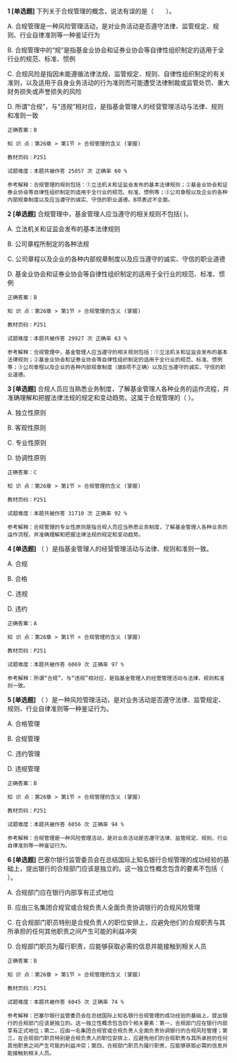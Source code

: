 **1 [单选题]** 下列关于合规管理的概念，说法有误的是（&emsp;&emsp;）。

A. 合规管理是一种风险管理活动，是对业务活动是否遵守法律、监管规定、规则、行业自律准则等一种鉴证行为

B. 合规管理中的“规”是指基金业协会和证券业协会等自律性组织制定的适用于全行业的规范、标准、惯例

C. 合规风险是指因未能遵循法律法规、监管规定、规则、自律性组织制定的有关准则，以及适用于自身业务活动的行为准则而可能遭受法律制裁或监管处罚、重大财务损失或声誉损失的风险

D. 所谓“合规”，与“违规”相对应，是指基金管理人的经营管理活动与法律、规则和准则一致

```
正确答案：B

知 识 点：第26章 > 第1节 > 合规管理的含义 (掌握)

教材页码：P251

试题难度：本题共被作答 25057 次 正确率 60 %

参考解释：合规管理的规则包括：①立法机关和证监会发布的基本法律规则；②基金业协会和证券业协会等自律性组织制定的适用于全行业的规范、标准、惯例等；③公司章程以及企业的各种内部规章制度以及应当遵守的诚实、守信的职业道德。B项表述不全面。
```


**2 [单选题]** 合规管理中，基金管理人应当遵守的相关规则不包括(       )。

A. 立法机关和证监会发布的基本法律规则

B. 公司章程所制定的各种法规

C. 公司章程以及企业的各种内部规章制度以及应当遵守的诚实、守信的职业道德

D. 基金业协会和证券业协会等自律性组织制定的适用于全行业的规范、标准、惯例 

```
正确答案：B

知 识 点：第26章 > 第1节 > 合规管理的含义 (掌握)

教材页码：P251

试题难度：本题共被作答 29927 次 正确率 63 %

参考解释：合规管理中，基金管理人应当遵守的相关规则包括：①立法机关和证监会发布的基本法律规则；②基金业协会和证券业协会等自律性组织制定的适用于全行业的规范、标准、惯例等；③公司章程以及企业的各种内部规章制度（故B项不正确）以及应当遵守的诚实、守信的职业道德。
```


**3 [单选题]** 合规人员应当熟悉业务制度，了解基金管理人各种业务的运作流程，并准确理解和把握法律法规的规定和变动趋势。这属于合规管理的（        ）。 

A. 独立性原则&nbsp;

B. 客观性原则&nbsp;

C. 专业性原则&nbsp;

D. 协调性原则&nbsp;

```
正确答案：C

知 识 点：第26章 > 第1节 > 合规管理的含义 (掌握)

教材页码：P251

试题难度：本题共被作答 31710 次 正确率 92 %

参考解释：合规管理的专业性原则是指合规人员应当熟悉业务制度，了解基金管理人各种业务的运作流程，并准确理解和把握法律法规的规定和变动趋势。
```


**4 [单选题]** （        ）是指基金管理人的经营管理活动与法律、规则和准则一致。

A. 合规

B. 合格

C. 违规&nbsp;

D. 违约

```
正确答案：A

知 识 点：第26章 > 第1节 > 合规管理的含义 (掌握)

教材页码：P251

试题难度：本题共被作答 6069 次 正确率 97 %

参考解释：所谓“合规”，与“违规”相对应，是指基金管理人的经营管理活动与法律、规则和准则一致。
```


**5 [单选题]** （       ）是一种风险管理活动，是对业务活动是否遵守法律、监管规定、规则、行业自律准则等一种鉴证行为。

A. 合格管理

B. 合规管理

C. 违约管理

D. 违规管理

```
正确答案：B

知 识 点：第26章 > 第1节 > 合规管理的含义 (掌握)

教材页码：P251

试题难度：本题共被作答 6056 次 正确率 94 %

参考解释：合规管理是一种风险管理活动，是对业务活动是否遵守法律、监管规定、规则、行业自律准则等一种鉴证行为。
```


**6 [单选题]** 巴塞尔银行监管委员会在总结国际上知名银行合规管理的成功经验的基础上，提出银行的合规部门应该是独立的。这一独立性概念包含的要素不包括（       ）。

A. 合规部门应在银行内部享有正式地位&nbsp;

B. 应由三名集团合规官或合规负责人全面负责协调银行的合规风险管理&nbsp;

C. 在合规部门职员特别是合规负责人的职位安排上，应避免他们的合规职责与其所承担的任何其他职责之间产生可能的利益冲突

D. 合规部门职员为履行职责，应能够获取必需的信息并能接触到相关人员

```
正确答案：B

知 识 点：第26章 > 第1节 > 合规管理的含义 (掌握)

教材页码：P251

试题难度：本题共被作答 6045 次 正确率 74 %

参考解释：巴塞尔银行监管委员会在总结国际上知名银行合规管理的成功经验的基础上，提出银行的合规部门应该是独立的。这一独立性概念包含四个相关要素：第一，合规部门应在银行内部享有正式地位；第二，应由一名集团合规官或合规负责人全面负责协调银行的合规风险管理；第三，在合规部门职员特别是合规负责人的职位安排上，应避免他们的合规职责与其所承担的任何其他职责之间产生可能的利益冲突；第四，合规部门职员为履行职责，应能够获取必需的信息并能接触到相关人员。
```

